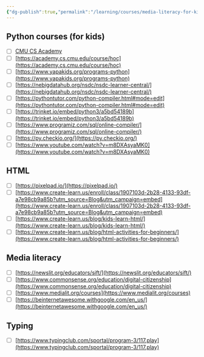 ```yaml
---
{"dg-publish":true,"permalink":"/learning/courses/media-literacy-for-kids/","tags":["Python","Learning","Courses"],"created":"2023-12-01T14:22:00","updated":"2024-04-03 07:58"}
---
```


## Python courses (for kids)
- [ ] [CMU CS Academy](https://academy.cs.cmu.edu/)
- [ ] [https://academy.cs.cmu.edu/course/hoc](https://academy.cs.cmu.edu/course/hoc)  
- [ ] [https://www.yapakids.org/programs-python](https://www.yapakids.org/programs-python)  
- [ ] [https://nebigdatahub.org/nsdc/nsdc-learner-central/](https://nebigdatahub.org/nsdc/nsdc-learner-central/)  
- [ ] [https://pythontutor.com/python-compiler.html#mode=edit](https://pythontutor.com/python-compiler.html#mode=edit)  
- [ ] [https://trinket.io/embed/python3/a5bd54189b](https://trinket.io/embed/python3/a5bd54189b)  
- [ ] [https://www.programiz.com/sql/online-compiler/](https://www.programiz.com/sql/online-compiler/)  
- [ ] [https://py.checkio.org/](https://py.checkio.org/)  
- [ ] [https://www.youtube.com/watch?v=m8DXAsyaMK0](https://www.youtube.com/watch?v=m8DXAsyaMK0)  

## HTML
- [ ] [https://pixelpad.io/](https://pixelpad.io/)  
- [ ] [https://www.create-learn.us/enroll/class/1907103d-2b28-4133-93df-a7e98cb9a85b?utm_source=Blog&utm_campaign=embed](https://www.create-learn.us/enroll/class/1907103d-2b28-4133-93df-a7e98cb9a85b?utm_source=Blog&utm_campaign=embed)    
- [ ] [https://www.create-learn.us/blog/kids-learn-html/](https://www.create-learn.us/blog/kids-learn-html/)  
- [ ] [https://www.create-learn.us/blog/html-activities-for-beginners/](https://www.create-learn.us/blog/html-activities-for-beginners/) 

## Media literacy
- [ ] [https://newslit.org/educators/sift/](https://newslit.org/educators/sift/)  
- [ ] [https://www.commonsense.org/education/digital-citizenship](https://www.commonsense.org/education/digital-citizenship)    
- [ ] [https://www.medialit.org/courses](https://www.medialit.org/courses)  
- [ ] [https://beinternetawesome.withgoogle.com/en_us/](https://beinternetawesome.withgoogle.com/en_us/)
  
## Typing
- [ ] [https://www.typingclub.com/sportal/program-3/117.play](https://www.typingclub.com/sportal/program-3/117.play)  

